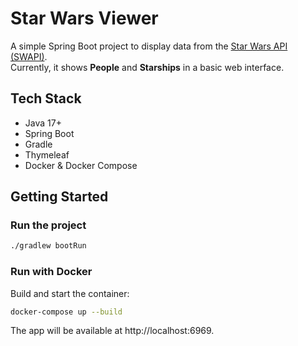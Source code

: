 # Star Wars Viewer

A simple Spring Boot project to display data from the [Star Wars API (SWAPI)](https://swapi.py4e.com/).  
Currently, it shows **People** and **Starships** in a basic web interface.

## Tech Stack
- Java 17+
- Spring Boot
- Gradle
- Thymeleaf
- Docker & Docker Compose

## Getting Started

### Run the project
```bash
./gradlew bootRun
```

### Run with Docker

Build and start the container:

```bash
docker-compose up --build
```
The app will be available at http://localhost:6969.